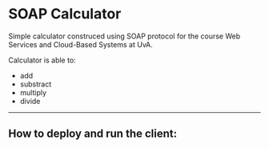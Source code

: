 # SOAP Calculator

Simple calculator construced using SOAP protocol for the course Web Services and Cloud-Based Systems at UvA.

Calculator is able to:
* add
* substract
* multiply
* divide

---
## How to deploy and run the client:
